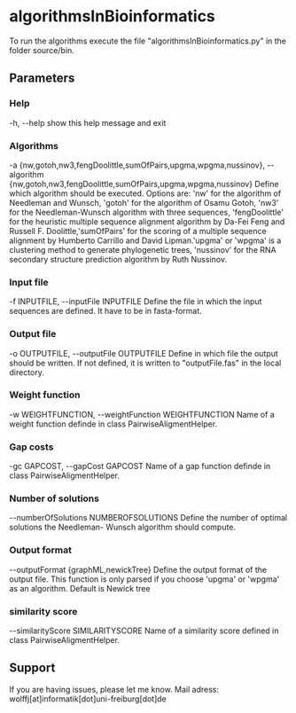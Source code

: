 # algorithmsInBioinformatics
To run the algorithms execute the file "algorithmsInBioinformatics.py" in the folder source/bin.

## Parameters
### Help
-h, --help            show this help message and exit
### Algorithms
  -a {nw,gotoh,nw3,fengDoolittle,sumOfPairs,upgma,wpgma,nussinov}, --algorithm {nw,gotoh,nw3,fengDoolittle,sumOfPairs,upgma,wpgma,nussinov}
                        Define which algorithm should be executed. Options
                        are: 'nw' for the algorithm of Needleman and Wunsch,
                        'gotoh' for the algorithm of Osamu Gotoh, 'nw3' for
                        the Needleman-Wunsch algorithm with three sequences,
                        'fengDoolittle' for the heuristic multiple sequence
                        alignment algorithm by Da-Fei Feng and Russell F.
                        Doolittle,'sumOfPairs' for the scoring of a multiple
                        sequence alignment by Humberto Carrillo and David
                        Lipman.'upgma' or 'wpgma' is a clustering method to
                        generate phylogenetic trees, 'nussinov' for the RNA
                        secondary structure prediction algorithm by Ruth
                        Nussinov.
 ### Input file
  -f INPUTFILE, --inputFile INPUTFILE
                        Define the file in which the input sequences are
                        defined. It have to be in fasta-format.
 ### Output file

  -o OUTPUTFILE, --outputFile OUTPUTFILE
                        Define in which file the output should be written. If
                        not defined, it is written to "outputFile.fas" in the
                        local directory.
### Weight function
  -w WEIGHTFUNCTION, --weightFunction WEIGHTFUNCTION
                        Name of a weight function definde in class
                        PairwiseAligmentHelper.
### Gap costs                     
  -gc GAPCOST, --gapCost GAPCOST
                        Name of a gap function definde in class
                        PairwiseAligmentHelper.
### Number of solutions                        
  --numberOfSolutions NUMBEROFSOLUTIONS
                        Define the number of optimal solutions the Needleman-
                        Wunsch algorithm should compute.
  ### Output format               
  --outputFormat {graphML,newickTree}
                        Define the output format of the output file. This
                        function is only parsed if you choose 'upgma' or
                        'wpgma' as an algorithm. Default is Newick tree
 ### similarity score                     
  --similarityScore SIMILARITYSCORE
                        Name of a similarity score defined in class
                        PairwiseAligmentHelper.
 ## Support
If you are having issues, please let me know. Mail adress: wolffj[at]informatik[dot]uni-freiburg[dot]de